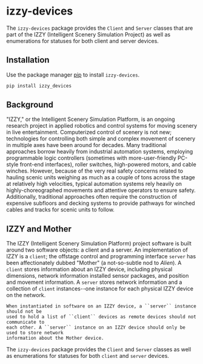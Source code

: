 # izzy-devices
The `izzy-devices` package provides the `Client` and `Server` classes that are part of the IZZY (Intelligent 
Scenery Simulation Project) as well as enumerations for statuses for both client and server devices.

## Installation
Use the package manager [pip](https://pip.pypa.io/en/stable/) to install `izzy-devices`.
```bash
pip install izzy_devices
```

## Background
"IZZY," or the Intelligent Scenery Simulation Platform, is an ongoing research project in applied robotics and 
control systems for moving scenery in live entertainment. Computerized control of scenery is not new; technologies 
for controlling both simple and complex movement of scenery in multiple axes have been around for decades. Many 
traditional approaches borrow heavily from industrial automation systems, employing programmable logic controllers 
(sometimes with more-user-friendly PC-style front-end interfaces), roller switches, high-powered motors, and cable 
winches. However, because of the very real safety concerns related to hauling scenic units weighing as much as a 
couple of tons across the stage at relatively high velocities, typical automation systems rely heavily on 
highly-choreographed movements and attentive operators to ensure safety. Additionally, traditional approaches often 
require the construction of expensive subfloors and decking systems to provide pathways for winched cables and 
tracks for scenic units to follow.

## IZZY and Mother
The IZZY (Intelligent Scenery Simulation Platform) project software is built around two software objects: a client
and a server. An implementation of IZZY is a ``client``; the offstage control and programming interface ``server`` has
been affectionately dubbed "Mother" (a not-so-subtle nod to *Alien*). A ``client`` stores information about an IZZY
device, including physical dimensions, network information installed sensor packages, and position and movement
information. A ``server`` stores network information and a collection of ``client`` instances--one instance for each
physical IZZY device on the network.

```{note}[!NOTE]
When instantiated in software on an IZZY device, a ``server`` instance should not be
used to hold a list of ``client`` devices as remote devices should not communicate to
each other. A ``server`` instance on an IZZY device should only be used to store network
information about the Mother device.
```

The ``izzy-devices`` package provides the ``Client`` and ``Server`` classes as well as enumerations for statuses for
both ``client`` and ``server`` devices.
